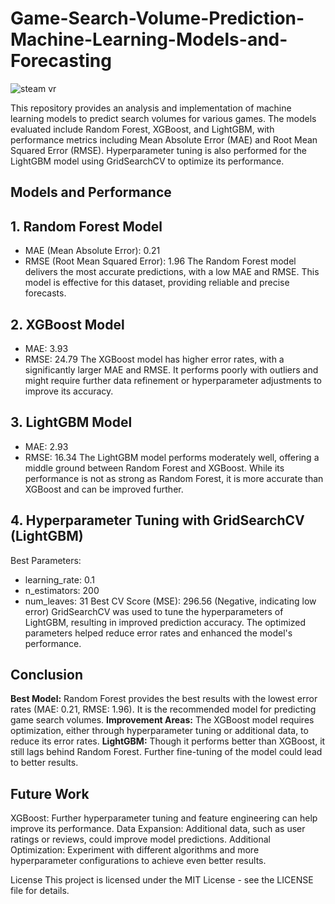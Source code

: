 # Game-Search-Volume-Prediction-Machine-Learning-Models-and-Forecasting

![steam vr](https://github.com/user-attachments/assets/9d3113c8-ad73-473b-bf2d-ef7fe2beb02b)

This repository provides an analysis and implementation of machine learning models to predict search volumes for various games. The models evaluated include Random Forest, XGBoost, and LightGBM, with performance metrics including Mean Absolute Error (MAE) and Root Mean Squared Error (RMSE). Hyperparameter tuning is also performed for the LightGBM model using GridSearchCV to optimize its performance.

## Models and Performance

## 1. Random Forest Model
- MAE (Mean Absolute Error): 0.21
- RMSE (Root Mean Squared Error): 1.96
The Random Forest model delivers the most accurate predictions, with a low MAE and RMSE. This model is effective for this dataset, providing reliable and precise forecasts.

## 2. XGBoost Model
- MAE: 3.93
- RMSE: 24.79
The XGBoost model has higher error rates, with a significantly larger MAE and RMSE. It performs poorly with outliers and might require further data refinement or hyperparameter adjustments to improve its accuracy.

## 3. LightGBM Model
- MAE: 2.93
- RMSE: 16.34
The LightGBM model performs moderately well, offering a middle ground between Random Forest and XGBoost. While its performance is not as strong as Random Forest, it is more accurate than XGBoost and can be improved further.

## 4. Hyperparameter Tuning with GridSearchCV (LightGBM)
Best Parameters:
- learning_rate: 0.1
- n_estimators: 200
- num_leaves: 31
Best CV Score (MSE): 296.56 (Negative, indicating low error)
GridSearchCV was used to tune the hyperparameters of LightGBM, resulting in improved prediction accuracy. The optimized parameters helped reduce error rates and enhanced the model's performance.

## Conclusion

**Best Model:** Random Forest provides the best results with the lowest error rates (MAE: 0.21, RMSE: 1.96). It is the recommended model for predicting game search volumes.
**Improvement Areas:** The XGBoost model requires optimization, either through hyperparameter tuning or additional data, to reduce its error rates.
**LightGBM:** Though it performs better than XGBoost, it still lags behind Random Forest. Further fine-tuning of the model could lead to better results.

## Future Work
XGBoost: Further hyperparameter tuning and feature engineering can help improve its performance.
Data Expansion: Additional data, such as user ratings or reviews, could improve model predictions.
Additional Optimization: Experiment with different algorithms and more hyperparameter configurations to achieve even better results.


License
This project is licensed under the MIT License - see the LICENSE file for details.
